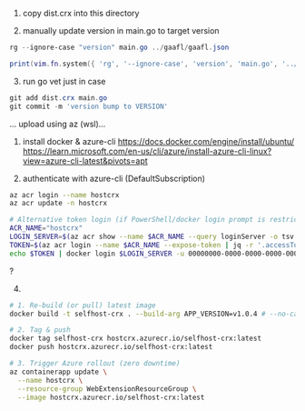 1. copy dist.crx into this directory

2. manually update version in main.go to target version
```ps1
rg --ignore-case "version" main.go ../gaafl/gaafl.json
```

```lua
print(vim.fn.system({ 'rg', '--ignore-case', 'version', 'main.go', '../gaafl/gaafl.json' }))
```

3. run go vet just in case

```ps1
git add dist.crx main.go
git commit -m 'version bump to VERSION'
```



... upload using az (wsl)...
1. install docker & azure-cli
<https://docs.docker.com/engine/install/ubuntu/>
<https://learn.microsoft.com/en-us/cli/azure/install-azure-cli-linux?view=azure-cli-latest&pivots=apt>



2. authenticate with azure-cli (DefaultSubscription)
```bash
az acr login --name hostcrx
az acr update -n hostcrx

# Alternative token login (if PowerShell/docker login prompt is restrictive)
ACR_NAME="hostcrx"
LOGIN_SERVER=$(az acr show --name $ACR_NAME --query loginServer -o tsv | tr -d '\r')
TOKEN=$(az acr login --name $ACR_NAME --expose-token | jq -r '.accessToken')
echo $TOKEN | docker login $LOGIN_SERVER -u 00000000-0000-0000-0000-000000000000 --password-stdin
```
?



4.
```bash
# 1. Re-build (or pull) latest image
docker build -t selfhost-crx . --build-arg APP_VERSION=v1.0.4 # --no-cache

# 2. Tag & push
docker tag selfhost-crx hostcrx.azurecr.io/selfhost-crx:latest
docker push hostcrx.azurecr.io/selfhost-crx:latest

# 3. Trigger Azure rollout (zero downtime)
az containerapp update \
  --name hostcrx \
  --resource-group WebExtensionResourceGroup \
  --image hostcrx.azurecr.io/selfhost-crx:latest
```
